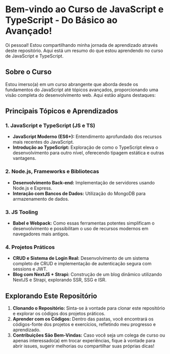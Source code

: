 
# Bem-vindo ao Curso de JavaScript e TypeScript - Do Básico ao Avançado!

Oi pessoal! Estou compartilhando minha jornada de aprendizado através deste repositório. Aqui está um resumo do que estou aprendendo no curso de JavaScript e TypeScript.

## Sobre o Curso

Estou imerso(a) em um curso abrangente que aborda desde os fundamentos do JavaScript até tópicos avançados, proporcionando uma visão completa do desenvolvimento web. Aqui estão alguns destaques:

## Principais Tópicos e Aprendizados

### 1. JavaScript e TypeScript (JS e TS)

- **JavaScript Moderno (ES6+):** Entendimento aprofundado dos recursos mais recentes do JavaScript.
- **Introdução ao TypeScript:** Exploração de como o TypeScript eleva o desenvolvimento para outro nível, oferecendo tipagem estática e outras vantagens.

### 2. Node.js, Frameworks e Bibliotecas

- **Desenvolvimento Back-end:** Implementação de servidores usando Node.js e Express.
- **Interação com Bancos de Dados:** Utilização do MongoDB para armazenamento de dados.

### 3. JS Tooling

- **Babel e Webpack:** Como essas ferramentas potentes simplificam o desenvolvimento e possibilitam o uso de recursos modernos em navegadores mais antigos.

### 4. Projetos Práticos

- **CRUD e Sistema de Login Real:** Desenvolvimento de um sistema completo de CRUD e implementação de autenticação segura com sessions e JWT.
- **Blog com NextJS + Strapi:** Construção de um blog dinâmico utilizando NextJS e Strapi, explorando SSR, SSG e ISR.

## Explorando Este Repositório

1. **Clonando o Repositório:** Sinta-se à vontade para clonar este repositório e explorar os códigos dos projetos práticos.
2. **Aprender com os Códigos:** Dentro das pastas, você encontrará os códigos-fonte dos projetos e exercícios, refletindo meu progresso e aprendizado.
3. **Contribuições São Bem-Vindas:** Caso você seja um colega de curso ou apenas interessado(a) em trocar experiências, fique à vontade para abrir issues, sugerir melhorias ou compartilhar suas próprias dicas!



